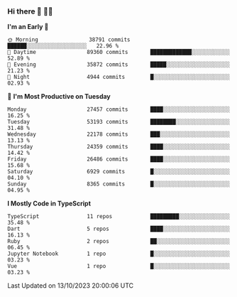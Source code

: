 ### Hi there 👋 🧑‍💻



<!--START_SECTION:waka-->
**I'm an Early 🐤** 

```text
🌞 Morning                38791 commits       ██████░░░░░░░░░░░░░░░░░░░   22.96 % 
🌆 Daytime                89360 commits       █████████████░░░░░░░░░░░░   52.89 % 
🌃 Evening                35872 commits       █████░░░░░░░░░░░░░░░░░░░░   21.23 % 
🌙 Night                  4944 commits        █░░░░░░░░░░░░░░░░░░░░░░░░   02.93 % 
```
📅 **I'm Most Productive on Tuesday** 

```text
Monday                   27457 commits       ████░░░░░░░░░░░░░░░░░░░░░   16.25 % 
Tuesday                  53193 commits       ████████░░░░░░░░░░░░░░░░░   31.48 % 
Wednesday                22178 commits       ███░░░░░░░░░░░░░░░░░░░░░░   13.13 % 
Thursday                 24359 commits       ████░░░░░░░░░░░░░░░░░░░░░   14.42 % 
Friday                   26486 commits       ████░░░░░░░░░░░░░░░░░░░░░   15.68 % 
Saturday                 6929 commits        █░░░░░░░░░░░░░░░░░░░░░░░░   04.10 % 
Sunday                   8365 commits        █░░░░░░░░░░░░░░░░░░░░░░░░   04.95 % 
```


**I Mostly Code in TypeScript** 

```text
TypeScript               11 repos            █████████░░░░░░░░░░░░░░░░   35.48 % 
Dart                     5 repos             ████░░░░░░░░░░░░░░░░░░░░░   16.13 % 
Ruby                     2 repos             ██░░░░░░░░░░░░░░░░░░░░░░░   06.45 % 
Jupyter Notebook         1 repo              █░░░░░░░░░░░░░░░░░░░░░░░░   03.23 % 
Vue                      1 repo              █░░░░░░░░░░░░░░░░░░░░░░░░   03.23 % 
```




 Last Updated on 13/10/2023 20:00:06 UTC
<!--END_SECTION:waka-->


